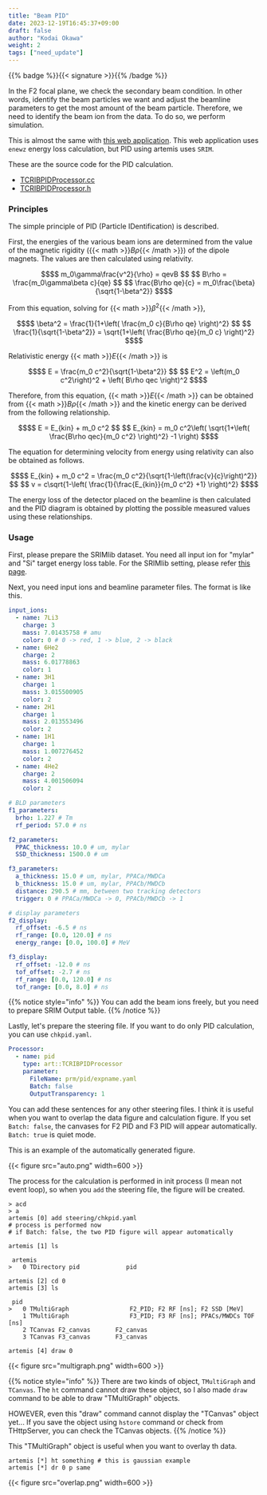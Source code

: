 ```yaml
---
title: "Beam PID"
date: 2023-12-19T16:45:37+09:00
draft: false
author: "Kodai Okawa"
weight: 2
tags: ["need_update"]
---
```


{{% badge %}}{{< signature >}}{{% /badge %}}

In the F2 focal plane, we check the secondary beam condition.
In other words, identify the beam particles we want and adjust the beamline parameters to get the most amount of the beam particle.
Therefore, we need to identify the beam ion from the data.
To do so, we perform simulation.

This is almost the same with [this web application](https://www.cns.s.u-tokyo.ac.jp/crib/cgi-bin/pid/CRIB_PID_calc.html).
This web application uses `enewz` energy loss calculation, but PID using artemis uses `SRIM`.

These are the source code for the PID calculation.

- [TCRIBPIDProcessor.cc](https://github.com/okawak/artemis_crib/blob/main/src-crib/simulation/TCRIBPIDProcessor.cc)
- [TCRIBPIDProcessor.h](https://github.com/okawak/artemis_crib/blob/main/src-crib/simulation/TCRIBPIDProcessor.h)

### Principles

The simple principle of PID (Particle IDentification) is described.

First, the energies of the various beam ions are determined from the value of the magnetic rigidity ({{< math >}}$B\rho${{< /math >}}) of the dipole magnets.
The values are then calculated using relativity.


```math
$$ m_0\gamma\frac{v^2}{\rho} = qevB $$
$$ B\rho = \frac{m_0\gamma\beta c}{qe} $$
$$ \frac{B\rho qe}{c} = m_0\frac{\beta}{\sqrt{1-\beta^2}} $$
```

From this equation, solving for {{< math >}}$\beta^2${{< /math >}},

```math
$$ \beta^2 = \frac{1}{1+\left( \frac{m_0 c}{B\rho qe} \right)^2} $$
$$ \frac{1}{\sqrt{1-\beta^2}} = \sqrt{1+\left( \frac{B\rho qe}{m_0 c} \right)^2} $$
```

Relativistic energy {{< math >}}$E${{< /math >}} is

```math
$$ E = \frac{m_0 c^2}{\sqrt{1-\beta^2}} $$
$$ E^2 = \left(m_0 c^2\right)^2 + \left( B\rho qec \right)^2 $$
```

Therefore, from this equation, {{< math >}}$E${{< /math >}} can be obtained from {{< math >}}$B\rho${{< /math >}} and the kinetic energy can be derived from the following relationship.

```math
$$ E = E_{kin} + m_0 c^2 $$
$$ E_{kin} = m_0 c^2\left( \sqrt{1+\left( \frac{B\rho qec}{m_0 c^2} \right)^2} -1 \right) $$
```

The equation for determining velocity from energy using relativity can also be obtained as follows.
```math
$$ E_{kin} + m_0 c^2 = \frac{m_0 c^2}{\sqrt{1-\left(\frac{v}{c}\right)^2}} $$
$$ v = c\sqrt{1-\left( \frac{1}{\frac{E_{kin}}{m_0 c^2} +1} \right)^2} $$
```

The energy loss of the detector placed on the beamline is then calculated and the PID diagram is obtained by plotting the possible measured values using these relationships.


### Usage

First, please prepare the SRIMlib dataset.
You need all input ion for "mylar" and "Si" target energy loss table.
For the SRIMlib setting, please refer [this page](https://okawak.github.io/artemis_crib/installation/energyloss_calculator/index.html).

Next, you need input ions and beamline parameter files.
The format is like this.

```yaml { wrap="false" title="prm/pid/expname.yaml" }
input_ions:
  - name: 7Li3
    charge: 3
    mass: 7.01435758 # amu
    color: 0 # 0 -> red, 1 -> blue, 2 -> black
  - name: 6He2
    charge: 2
    mass: 6.01778863
    color: 1
  - name: 3H1
    charge: 1
    mass: 3.015500905
    color: 2
  - name: 2H1
    charge: 1
    mass: 2.013553496
    color: 2
  - name: 1H1
    charge: 1
    mass: 1.007276452
    color: 2
  - name: 4He2
    charge: 2
    mass: 4.001506094
    color: 2

# BLD parameters
f1_parameters:
  brho: 1.227 # Tm
  rf_period: 57.0 # ns

f2_parameters:
  PPAC_thickness: 10.0 # um, mylar
  SSD_thickness: 1500.0 # um

f3_parameters:
  a_thickness: 15.0 # um, mylar, PPACa/MWDCa
  b_thickness: 15.0 # um, mylar, PPACb/MWDCb
  distance: 290.5 # mm, between two tracking detectors
  trigger: 0 # PPACa/MWDCa -> 0, PPACb/MWDCb -> 1

# display parameters
f2_display:
  rf_offset: -6.5 # ns
  rf_range: [0.0, 120.0] # ns
  energy_range: [0.0, 100.0] # MeV

f3_display:
  rf_offset: -12.0 # ns
  tof_offset: -2.7 # ns
  rf_range: [0.0, 120.0] # ns
  tof_range: [0.0, 8.0] # ns
```

{{% notice style="info" %}}
You can add the beam ions freely, but you need to prepare SRIM Output table.
{{% /notice %}}


Lastly, let's prepare the steering file.
If you want to do only PID calculation, you can use `chkpid.yaml`.

```yaml { wrap="false" title="steering/chkpid.yaml" }
Processor:
  - name: pid
    type: art::TCRIBPIDProcessor
    parameter:
      FileName: prm/pid/expname.yaml
      Batch: false
      OutputTransparency: 1
```

You can add these sentences for any other steering files.
I think it is useful when you want to overlap the data figure and calculation figure.
If you set `Batch: false`, the canvases for F2 PID and F3 PID will appear automatically.
`Batch: true` is quiet mode.

This is an example of the automatically generated figure.

{{< figure src="auto.png" width=600 >}}

The process for the calculation is performed in init process (I mean not event loop), so when you `add` the steering file, the figure will be created.

```shell { wrap="false" }
> acd
> a
artemis [0] add steering/chkpid.yaml
# process is performed now
# if Batch: false, the two PID figure will appear automatically 

artemis [1] ls

 artemis
>   0 TDirectory pid             pid       

artemis [2] cd 0
artemis [3] ls

 pid
>   0 TMultiGraph                 F2_PID; F2 RF [ns]; F2 SSD [MeV]
    1 TMultiGraph                 F3_PID; F3 RF [ns]; PPACs/MWDCs TOF [ns]
    2 TCanvas F2_canvas       F2_canvas 
    3 TCanvas F3_canvas       F3_canvas 

artemis [4] draw 0
```

{{< figure src="multigraph.png" width=600 >}}

{{% notice style="info" %}}
There are two kinds of object, `TMultiGraph` and `TCanvas`.
The `ht` command cannot draw these object, so I also made `draw` command to be able to draw "TMultiGraph" objects.

HOWEVER, even this "draw" command cannot display the "TCanvas" object yet...
If you save the object using `hstore` command or check from THttpServer, you can check the TCanvas objects.
{{% /notice %}}

This "TMultiGraph" object is useful when you want to overlay th data.
```shell { wrap=false }
artemis [*] ht something # this is gaussian example
artemis [*] dr 0 p same
```

{{< figure src="overlap.png" width=600 >}}

